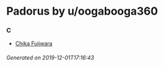 # Padorus by u/oogabooga360

### C
* [Chika Fujiwara](https://github.com/shadow578/Project-Padoru/blob/master/table-of-contents/characters/ChikaFujiwara.md)

###### Generated on 2019-12-01T17:16:43
